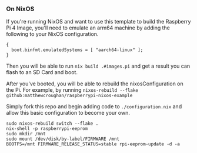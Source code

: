 ### On NixOS
If you're running NixOS and want to use this template to build the Raspberry Pi
4 Image, you'll need to emulate an arm64 machine by adding the following to your
NixOS configuration.

```
{
  boot.binfmt.emulatedSystems = [ "aarch64-linux" ];
}
```

Then you will be able to run `nix build .#images.pi` and get a result you can
flash to an SD Card and boot.

After you've booted, you will be able to rebuild the nixosConfiguration on the
Pi. For example, by running `nixos-rebuild --flake
github:matthewcroughan/raspberrypi-nixos-example`

Simply fork this repo and begin adding code to `./configuration.nix` and allow
this basic configuration to become your own.

```
sudo nixos-rebuild switch --flake .
nix-shell -p raspberrypi-eeprom
sudo mkdir /mnt
sudo mount /dev/disk/by-label/FIRMWARE /mnt
BOOTFS=/mnt FIRMWARE_RELEASE_STATUS=stable rpi-eeprom-update -d -a
```
